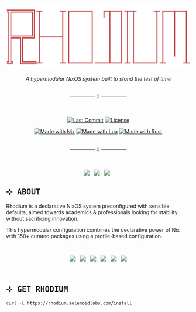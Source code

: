 <p align="center"><img src="assets/logo.png" width=500px></p>

<p align="center"><em>A hypermodular NixOS system built to stand the test of time</em></p>

<br/>
<div align="center">───────  ⑄  ───────</div>
<br/>
<br/>

<div align ="center">

[![Last Commit](https://img.shields.io/github/last-commit/pabloagn/rhodium?style=for-the-badge&logo=git&logoColor=white&color=7AA89F&labelColor=000000&label=LAST%20COMMIT)](https://github.com/pabloagn/rhodium/commits/main) [![License](https://img.shields.io/github/license/pabloagn/rhodium?style=for-the-badge&color=7AA89F&labelColor=000000)](https://github.com/pabloagn/rhodium/blob/main/LICENSE)

[![Made with Nix](https://img.shields.io/badge/Made%20with-Nix-7AA89F?style=for-the-badge&logo=nixos&logoColor=white&labelColor=000000)](https://nixos.org/)
[![Made with Lua](https://img.shields.io/badge/Made%20with-Lua-7AA89F?style=for-the-badge&logo=lua&logoColor=white&labelColor=000000)](https://www.lua.org/)
[![Made with Rust](https://img.shields.io/badge/Made%20with-Rust-7AA89F?style=for-the-badge&logo=rust&logoColor=white&labelColor=000000)](https://www.rust-lang.org/)

</div>

<br/>
<div align="center">───────  ⑄  ───────</div>
<br/>
<br/>

<div align="center">
    <div id="docs">
        <p style="text-align:center;">
        <a href="https://pabloagn.github.io/rhodium/">
        <img src="https://img.shields.io/badge/∙ Documentation ∙-f2f2f2?style=for-the-badge"/></a>&nbsp&nbsp
        <a href="https://pabloagn.github.io/rhodium/">
        <img src="https://img.shields.io/badge/∙ Contact ∙-f2f2f2?style=for-the-badge"/></a>&nbsp&nbsp
        <a href="https://pabloagn.github.io/rhodium/">
        <img src="https://img.shields.io/badge/∙ Contributions ∙-f2f2f2?style=for-the-badge"/></a>&nbsp&nbsp
    </div>
</div>

## <samp>⊹ ABOUT</samp>

Rhodium is a declarative NixOS system preconfigured with sensible defaults, aimed towards academics & professionals looking for stability without sacrificing innovation.

This hypermodular configuration combines the declarative power of Nix with 150+ curated packages using a profile-based configuration.

<br/>
<div align="center">
    <div id="images">
        <p style="text-align:center;">
        <a href="https://github.com/pabloagn/rhodium#-features-1">
        <img src="https://img.shields.io/badge/Robust-f2f2f2?style=for-the-badge"/></a>&nbsp&nbsp
        <a href="https://github.com/pabloagn/rhodium#-features-1">
        <img src="https://img.shields.io/badge/Fast-f2f2f2?style=for-the-badge"/></a>&nbsp&nbsp
        <a href="https://github.com/pabloagn/rhodium#-features-1">
        <img src="https://img.shields.io/badge/Elegant-f2f2f2?style=for-the-badge"/></a>&nbsp&nbsp
        <a href="https://github.com/pabloagn/rhodium#-features-1">
        <img src="https://img.shields.io/badge/Reliable-f2f2f2?style=for-the-badge"/></a>&nbsp&nbsp
        <a href="https://github.com/pabloagn/rhodium#-features-1">
        <img src="https://img.shields.io/badge/Reproducible-f2f2f2?style=for-the-badge"/></a>&nbsp&nbsp
        <a href="https://github.com/pabloagn/rhodium#-features-1">
        <img src="https://img.shields.io/badge/Secure-f2f2f2?style=for-the-badge"/></a>
    </div>
</div>
<br/>

## <samp>⊹ GET RHODIUM</samp>

```bash
curl -L https://rhodium.solenoidlabs.com/install
```
